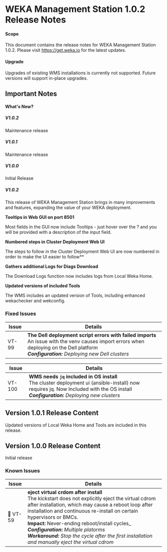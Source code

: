 
# WEKA Management Station 1.0.2 Release Notes

#### Scope
This document contains the release notes for WEKA Management Station 1.0.2.  Please visit
https://get.weka.io for the latest updates.

#### Upgrade
Upgrades of existing WMS installations is currently not supported.  Future versions will support in-place upgrades.

## Important Notes
#### **What's New?**

##### V1.0.2
Maintenance release

##### V1.0.1
Maintenance release

##### V1.0.0
Initial Release

##### V1.0.2

This release of WEKA Management Station brings in many improvements and features, expanding the value of your WEKA deployment.

**Tooltips in Web GUI on port 8501**

Most fields in the GUI now include Tooltips - just hover over the ? and you will be provided with a description of the input field.

**Numbered steps in Cluster Deployment Web UI**

The steps to follow in the Cluster Deployment Web UI are now numbered in order to make the UI easier to follow**

**Gathers additional Logs for Diags Download**

The Download Logs function now includes logs from Local Weka Home.

**Updated versions of included Tools**

The WMS includes an updated version of Tools, including enhanced wekachecker and wekconfig.


### Fixed Issues

|  Issue | Details |
|-------------- | -------------- | 
| VT-99 | **The Dell deployment script errors with failed imports**<br>An issue with the venv causes import errors when deploying on the Dell platform<br>_**Configuration:** Deploying new Dell clusters_ | 

|  Issue | Details |
|-------------- | -------------- | 
| VT-100 | **WMS needs `jq` included in OS install**<br>The cluster deployment ui (ansible-install) now requires jq. Now Included with the OS install<br>_**Configuration:** Deploying new clusters_ | 

## Version 1.0.1 Release Content

Updated versions of Local Weka Home and Tools are included in this release.

## Version 1.0.0 Release Content

Initial release


### Known Issues

|  Issue | Details |
|-------------- | -------------- | 
| :red_circle: VT-59 | **eject virtual crdom after install**<br>The kickstart does not explicitly eject the virtual cdrom after installation, which may cause a reboot loop after installation and continuous re-install on certain hypervisors or BMCs._<br>_**Impact:** Never-ending reboot/install cycles_<br>_**Configuration:** Multiple platorms_<br>_**Workaround:** Stop the cycle after the first installation and manually eject the virtual cdrom_ | 

